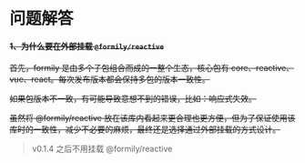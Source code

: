 # 问题解答

<del>

#### 1、为什么要在外部挂载 `@formily/reactive`

首先，formily 是由多个子包组合而成的一整个生态，核心包有 core、reactive、vue、react。每次发布版本都会保持多包的版本一致性。

如果包版本不一致，有可能导致意想不到的错误，比如：响应式失效。

虽然将 @formily/reactive 放在该库内看起来更合理也更方便，但为了保证使用该库时的一致性，减少不必要的麻烦，最终还是选择通过外部挂载的方式设计。

</del>

> v0.1.4 之后不用挂载 @formily/reactive
